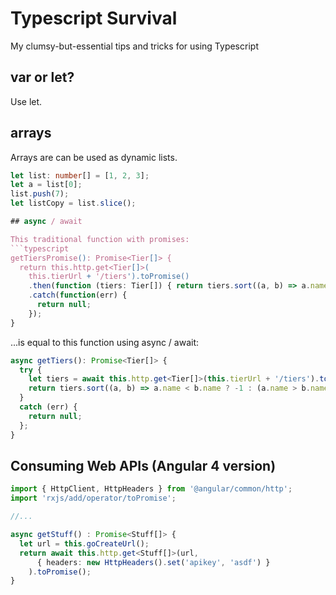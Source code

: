 # Typescript Survival
My clumsy-but-essential tips and tricks for using Typescript

## var or let?
Use let.

## arrays
Arrays are can be used as dynamic lists.

```typescript
let list: number[] = [1, 2, 3];
let a = list[0];
list.push(7);
let listCopy = list.slice();

## async / await

This traditional function with promises:
```typescript
getTiersPromise(): Promise<Tier[]> {
  return this.http.get<Tier[]>(
    this.tierUrl + '/tiers').toPromise()
    .then(function (tiers: Tier[]) { return tiers.sort((a, b) => a.name < b.name ? -1 : (a.name > b.name ? 1 : 0)))
    .catch(function(err) {
      return null;
    });
} 
```
...is equal to this function using async / await:

```typescript
async getTiers(): Promise<Tier[]> {
  try {
    let tiers = await this.http.get<Tier[]>(this.tierUrl + '/tiers').toPromise();
    return tiers.sort((a, b) => a.name < b.name ? -1 : (a.name > b.name ? 1 : 0));
  }
  catch (err) {
    return null;
  };
}
```

## Consuming Web APIs (Angular 4 version)

```typescript
import { HttpClient, HttpHeaders } from '@angular/common/http';
import 'rxjs/add/operator/toPromise';

//...

async getStuff() : Promise<Stuff[]> {
  let url = this.goCreateUrl();
  return await this.http.get<Stuff[]>(url,
      { headers: new HttpHeaders().set('apikey', 'asdf') }
    ).toPromise();
}
```

